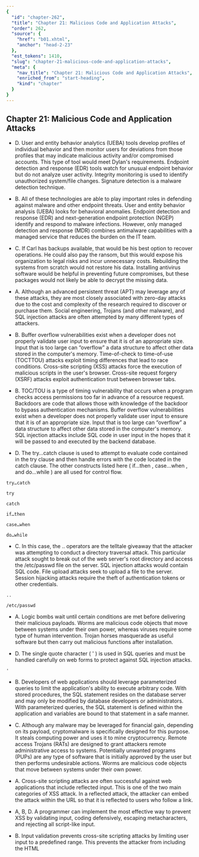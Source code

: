 ```yaml
---
{
  "id": "chapter-262",
  "title": "Chapter 21: Malicious Code and Application Attacks",
  "order": 262,
  "source": {
    "href": "b01.xhtml",
    "anchor": "head-2-23"
  },
  "est_tokens": 1410,
  "slug": "chapter-21-malicious-code-and-application-attacks",
  "meta": {
    "nav_title": "Chapter 21: Malicious Code and Application Attacks",
    "enriched_from": "start-heading",
    "kind": "chapter"
  }
}
---
```

## Chapter 21: Malicious Code and Application Attacks

- D. User and entity behavior analytics (UEBA) tools develop profiles of individual behavior and then monitor users for deviations from those profiles that may indicate malicious activity and/or compromised accounts. This type of tool would meet Dylan's requirements. Endpoint detection and response (EDR) tools watch for unusual endpoint behavior but do not analyze user activity. Integrity monitoring is used to identify unauthorized system/file changes. Signature detection is a malware detection technique.

- B. All of these technologies are able to play important roles in defending against malware and other endpoint threats. User and entity behavior analysis (UEBA) looks for behavioral anomalies. Endpoint detection and response (EDR) and next-generation endpoint protection (NGEP) identify and respond to malware infections. However, only managed detection and response (MDR) combines antimalware capabilities with a managed service that reduces the burden on the IT team.

- C. If Carl has backups available, that would be his best option to recover operations. He could also pay the ransom, but this would expose his organization to legal risks and incur unnecessary costs. Rebuilding the systems from scratch would not restore his data. Installing antivirus software would be helpful in preventing future compromises, but these packages would not likely be able to decrypt the missing data.

- A. Although an advanced persistent threat (APT) may leverage any of these attacks, they are most closely associated with zero-day attacks due to the cost and complexity of the research required to discover or purchase them. Social engineering, Trojans (and other malware), and SQL injection attacks are often attempted by many different types of attackers.

- B. Buffer overflow vulnerabilities exist when a developer does not properly validate user input to ensure that it is of an appropriate size. Input that is too large can “overflow” a data structure to affect other data stored in the computer's memory. Time-of-check to time-of-use (TOCTTOU) attacks exploit timing differences that lead to race conditions. Cross-site scripting (XSS) attacks force the execution of malicious scripts in the user's browser. Cross-site request forgery (XSRF) attacks exploit authentication trust between browser tabs.

- B. TOC/TOU is a type of timing vulnerability that occurs when a program checks access permissions too far in advance of a resource request. Backdoors are code that allows those with knowledge of the backdoor to bypass authentication mechanisms. Buffer overflow vulnerabilities exist when a developer does not properly validate user input to ensure that it is of an appropriate size. Input that is too large can “overflow” a data structure to affect other data stored in the computer's memory. SQL injection attacks include SQL code in user input in the hopes that it will be passed to and executed by the backend database.

- D. The try…catch clause is used to attempt to evaluate code contained in the try clause and then handle errors with the code located in the catch clause. The other constructs listed here ( if…then , case…when , and do…while ) are all used for control flow.

`try…catch`

`try`

`catch`

`if…then`

`case…when`

`do…while`

- C. In this case, the .. operators are the telltale giveaway that the attacker was attempting to conduct a directory traversal attack. This particular attack sought to break out of the web server's root directory and access the /etc/passwd file on the server. SQL injection attacks would contain SQL code. File upload attacks seek to upload a file to the server. Session hijacking attacks require the theft of authentication tokens or other credentials.

`..`

`/etc/passwd`

- A. Logic bombs wait until certain conditions are met before delivering their malicious payloads. Worms are malicious code objects that move between systems under their own power, whereas viruses require some type of human intervention. Trojan horses masquerade as useful software but then carry out malicious functions after installation.

- D. The single quote character ( ' ) is used in SQL queries and must be handled carefully on web forms to protect against SQL injection attacks.

`'`

- B. Developers of web applications should leverage parameterized queries to limit the application's ability to execute arbitrary code. With stored procedures, the SQL statement resides on the database server and may only be modified by database developers or administrators. With parameterized queries, the SQL statement is defined within the application and variables are bound to that statement in a safe manner.

- C. Although any malware may be leveraged for financial gain, depending on its payload, cryptomalware is specifically designed for this purpose. It steals computing power and uses it to mine cryptocurrency. Remote access Trojans (RATs) are designed to grant attackers remote administrative access to systems. Potentially unwanted programs (PUPs) are any type of software that is initially approved by the user but then performs undesirable actions. Worms are malicious code objects that move between systems under their own power.

- A. Cross-site scripting attacks are often successful against web applications that include reflected input. This is one of the two main categories of XSS attack. In a reflected attack, the attacker can embed the attack within the URL so that it is reflected to users who follow a link.

- A, B, D. A programmer can implement the most effective way to prevent XSS by validating input, coding defensively, escaping metacharacters, and rejecting all script-like input.

- B. Input validation prevents cross-site scripting attacks by limiting user input to a predefined range. This prevents the attacker from including the HTML <SCRIPT> tag in the input.

`<SCRIPT>`

- A. The use of the <SCRIPT> tag is a telltale sign of a cross-site scripting (XSS) attack.

`<SCRIPT>`

- B. Backdoors are undocumented command sequences that allow individuals with knowledge of the backdoor to bypass normal access restrictions. Privilege escalation attacks, such as those carried out by rootkits, seek to upgrade normal user accounts to administrative access rights. Buffer overflows place excess input in a field in an attempt to execute attacker-supplied code.

- D. Elasticity provides for automatic provisioning and deprovisioning of resources to meet demand. Scalability only requires the ability to increase (but not decrease) available resources. Load balancing is the ability to share application load across multiple servers, and fault tolerance is the resilience of a system in the face of failures.

- D. The <SCRIPT> tag is used to indicate the beginning of an executable client-side script and is used in reflected input to create a cross-site scripting attack.

`<SCRIPT>`

- C. Trojan horses masquerade as useful programs (such as a game) but really contain malicious code that runs in the background. Logic bombs contain malicious code that is executed if certain specified conditions are met. Worms are malicious code objects that spread under their own power, while viruses spread through some human intervention.
